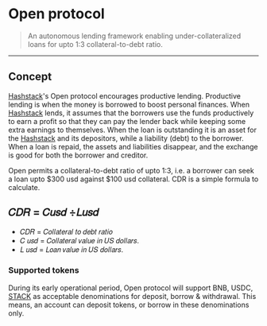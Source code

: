 # Open protocol

> An autonomous lending framework enabling under-collateralized loans for upto 1:3 collateral-to-debt ratio.



---
## Concept 
[Hashstack](https://hashstack.finance)'s Open protocol encourages productive lending. Productive lending is when the money is borrowed to boost personal finances. When [Hashstack](https://hashstack.finance) lends, it assumes that the borrowers use the funds productively to earn a profit so that they can pay the lender back while keeping some extra earnings to themselves. When the loan is outstanding it is an asset for the [Hashstack](https://hashstack.finance) and its depositors, while a liability (debt) to the borrower. When a loan is repaid, the assets and liabilities disappear, and the exchange is good for both the borrower and creditor.

Open permits a collateral-to-debt ratio of upto 1:3, i.e. a borrower can seek a loan upto $300 usd against $100 usd collateral. CDR is a simple formula to calculate.
## 𝐶𝐷𝑅 = 𝐶𝑢𝑠𝑑 ÷𝐿𝑢𝑠𝑑

- 𝐶𝐷𝑅 = 𝐶𝑜𝑙𝑙𝑎𝑡𝑒𝑟𝑎𝑙 𝑡𝑜 𝑑𝑒𝑏𝑡 𝑟𝑎𝑡𝑖𝑜
- 𝐶 𝑢𝑠𝑑 = 𝐶𝑜𝑙𝑙𝑎𝑡𝑒𝑟𝑎𝑙 𝑣𝑎𝑙𝑢𝑒 𝑖𝑛 𝑈𝑆 𝑑𝑜𝑙𝑙𝑎𝑟𝑠.
- 𝐿 𝑢𝑠𝑑 = 𝐿𝑜𝑎𝑛 𝑣𝑎𝑙𝑢𝑒 𝑖𝑛 𝑈𝑆 𝑑𝑜𝑙𝑙𝑎𝑟𝑠.

### Supported tokens
During its early operational period, Open protocol will support BNB, USDC, [STACK](https://bscscan.com/token/0xeac61d9e3224b20104e7f0bad6a6db7caf76659b) as acceptable denominations for deposit, borrow & withdrawal. This means, an account can deposit tokens, or borrow in these denominations only. 